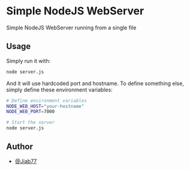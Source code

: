 # Simple NodeJS WebServer

Simple NodeJS WebServer running from a single file

## Usage

Simply run it with:

```bash
node server.js
```

And it will use hardcoded port and hostname. To define something else, simply define these environment variables:

```bash
# Define environment variables
NODE_WEB_HOST="your-hostname"
NODE_WEB_PORT=7000

# Start the server
node server.js
```

## Author

* [@Jiab77](https://github.com/Jiab77)